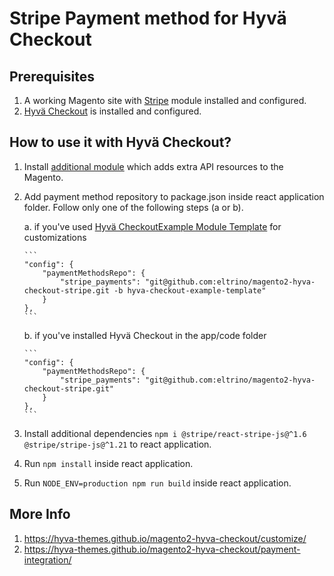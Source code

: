 # Stripe Payment method for Hyvä Checkout

## Prerequisites

1. A working Magento site with [Stripe](https://stripe.com/docs/plugins/magento-2/install) module installed and configured.
2. [Hyvä Checkout](https://github.com/hyva-themes/magento2-hyva-checkout) is installed and configured.

## How to use it with Hyvä Checkout?

1. Install [additional module](https://github.com/eltrino/magento2-stripe-payments) which adds extra API resources to the Magento.
2. Add payment method repository to package.json inside react application folder. Follow only one of the following steps (a or b). 
 
   a. if you've used [Hyvä CheckoutExample Module Template](https://github.com/hyva-themes/magento2-checkout-example) for customizations

       ```
       "config": {
           "paymentMethodsRepo": {
               "stripe_payments": "git@github.com:eltrino/magento2-hyva-checkout-stripe.git -b hyva-checkout-example-template"
           }
       },
       ```

   b. if you've installed Hyvä Checkout in the app/code folder 

       ```
       "config": {
           "paymentMethodsRepo": {
               "stripe_payments": "git@github.com:eltrino/magento2-hyva-checkout-stripe.git"
           }
       },
       ```

4. Install additional dependencies `npm i @stripe/react-stripe-js@^1.6 @stripe/stripe-js@^1.21` to react application.
5. Run `npm install` inside react application.
6. Run `NODE_ENV=production npm run build` inside react application.

## More Info
1. https://hyva-themes.github.io/magento2-hyva-checkout/customize/
2. https://hyva-themes.github.io/magento2-hyva-checkout/payment-integration/
